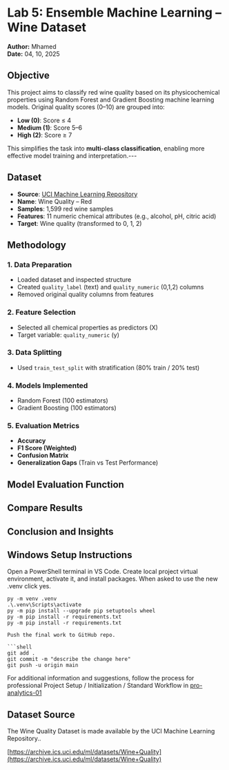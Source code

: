 # Lab 5: Ensemble Machine Learning – Wine Dataset

**Author:** Mhamed  
**Date:** 04, 10, 2025 

## Objective

This project aims to classify red wine quality based on its physicochemical properties using Random Forest and Gradient Boosting machine learning models. Original quality scores (0–10) are grouped into:

- **Low (0)**: Score ≤ 4  
- **Medium (1)**: Score 5–6  
- **High (2)**: Score ≥ 7  

This simplifies the task into **multi-class classification**, enabling more effective model training and interpretation.---

## Dataset

- **Source**: [UCI Machine Learning Repository](https://archive.ics.uci.edu/ml/datasets/wine+quality)
- **Name**: Wine Quality – Red
- **Samples**: 1,599 red wine samples
- **Features**: 11 numeric chemical attributes (e.g., alcohol, pH, citric acid)
- **Target**: Wine quality (transformed to 0, 1, 2)

## Methodology

### 1. Data Preparation
- Loaded dataset and inspected structure
- Created `quality_label` (text) and `quality_numeric` (0,1,2) columns
- Removed original quality columns from features

### 2. Feature Selection
- Selected all chemical properties as predictors (X)
- Target variable: `quality_numeric` (y)

### 3. Data Splitting
- Used `train_test_split` with stratification (80% train / 20% test)

### 4. Models Implemented
- Random Forest (100 estimators)
- Gradient Boosting (100 estimators)

### 5. Evaluation Metrics
- **Accuracy**
- **F1 Score (Weighted)**
- **Confusion Matrix**
- **Generalization Gaps** (Train vs Test Performance)

## Model Evaluation Function

## Compare Results

## Conclusion and Insights



## Windows Setup Instructions

Open a PowerShell terminal in VS Code. 
Create local project virtual environment, activate it, and install packages. 
When asked to use the new .venv click yes. 


```shell
py -m venv .venv
.\.venv\Scripts\activate
py -m pip install --upgrade pip setuptools wheel
py -m pip install -r requirements.txt
py -m pip install -r requirements.txt

Push the final work to GitHub repo.

```shell
git add .
git commit -m "describe the change here"
git push -u origin main
```

For additional information and suggestions, follow the process for professional Project Setup / Initialization / Standard Workflow in
[pro-analytics-01](https://github.com/denisecase/pro-analytics-01)

## Dataset Source

The Wine Quality Dataset is made available by the UCI Machine Learning Repository..

[https://archive.ics.uci.edu/ml/datasets/Wine+Quality](https://archive.ics.uci.edu/ml/datasets/Wine+Quality)